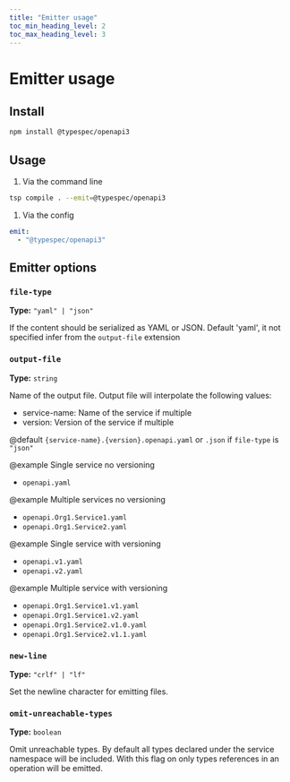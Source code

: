 ```yaml
---
title: "Emitter usage"
toc_min_heading_level: 2
toc_max_heading_level: 3
---
```


# Emitter usage

## Install

```bash
npm install @typespec/openapi3
```

## Usage

1. Via the command line

```bash
tsp compile . --emit=@typespec/openapi3
```

1. Via the config

```yaml
emit:
  - "@typespec/openapi3"
```

## Emitter options

### `file-type`

**Type:** `"yaml" | "json"`

If the content should be serialized as YAML or JSON. Default 'yaml', it not specified infer from the `output-file` extension

### `output-file`

**Type:** `string`

Name of the output file.
Output file will interpolate the following values:

- service-name: Name of the service if multiple
- version: Version of the service if multiple

@default `{service-name}.{version}.openapi.yaml` or `.json` if `file-type` is `"json"`

@example Single service no versioning

- `openapi.yaml`

@example Multiple services no versioning

- `openapi.Org1.Service1.yaml`
- `openapi.Org1.Service2.yaml`

@example Single service with versioning

- `openapi.v1.yaml`
- `openapi.v2.yaml`

@example Multiple service with versioning

- `openapi.Org1.Service1.v1.yaml`
- `openapi.Org1.Service1.v2.yaml`
- `openapi.Org1.Service2.v1.0.yaml`
- `openapi.Org1.Service2.v1.1.yaml`

### `new-line`

**Type:** `"crlf" | "lf"`

Set the newline character for emitting files.

### `omit-unreachable-types`

**Type:** `boolean`

Omit unreachable types.
By default all types declared under the service namespace will be included. With this flag on only types references in an operation will be emitted.
